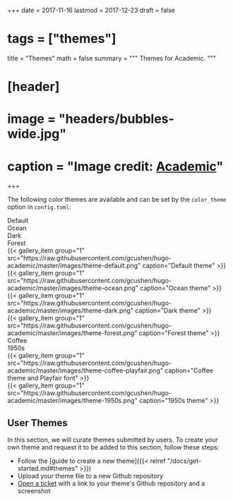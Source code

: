 +++
date = 2017-11-16
lastmod = 2017-12-23
draft = false
# tags = ["themes"]
title = "Themes"
math = false
summary = """
Themes for Academic.
"""

# [header]
# image = "headers/bubbles-wide.jpg"
# caption = "Image credit: [**Academic**](https://github.com/gcushen/hugo-academic/)"
+++

The following color themes are available and can be set by the `color_theme` option in `config.toml`:

<div class="row">
  <div class="col-md-3">Default</div>
  <div class="col-md-3">Ocean</div>
  <div class="col-md-3">Dark</div>
  <div class="col-md-3">Forest</div>
</div>
<div class="row">
  <div class="col-md-3">
  {{< gallery_item group="1" src="https://raw.githubusercontent.com/gcushen/hugo-academic/master/images/theme-default.png" caption="Default theme" >}}
    </div>
    <div class="col-md-3">
    {{< gallery_item group="1" src="https://raw.githubusercontent.com/gcushen/hugo-academic/master/images/theme-ocean.png" caption="Ocean theme" >}}
  </div>
    <div class="col-md-3">
    {{< gallery_item group="1" src="https://raw.githubusercontent.com/gcushen/hugo-academic/master/images/theme-dark.png" caption="Dark theme" >}}
  </div>
    <div class="col-md-3">
    {{< gallery_item group="1" src="https://raw.githubusercontent.com/gcushen/hugo-academic/master/images/theme-forest.png" caption="Forest theme" >}}
  </div>
</div>

<div class="row">
  <div class="col-md-3">Coffee</div>
   <div class="col-md-3">1950s</div>
</div>
<div class="row">
  <div class="col-md-3">
    {{< gallery_item group="1" src="https://raw.githubusercontent.com/gcushen/hugo-academic/master/images/theme-coffee-playfair.png" caption="Coffee theme and Playfair font" >}}
	</div>
	<div class="col-md-3">
    {{< gallery_item group="1" src="https://raw.githubusercontent.com/gcushen/hugo-academic/master/images/theme-1950s.png" caption="1950s theme" >}}
  </div>
</div>


## User Themes

In this section, we will curate themes submitted by users. To create your own theme and request it to be added to this section, follow these steps:

* Follow the [guide to create a new theme]({{< relref "/docs/get-started.md#themes" >}})
* Upload your theme file to a new Github repository
* [Open a ticket](https://github.com/sourcethemes/academic-www/issues) with a link to your theme's Github repository and a screenshot
